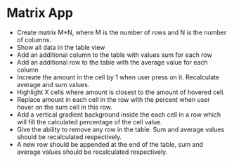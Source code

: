# Matrix App

- Create matrix M\*N, where M is the number of rows and N is the number of columns.
- Show all data in the table view
- Add an additional column to the table with values sum for each row
- Add an additional row to the table with the average value for each column
- Increate the amount in the cell by 1 when user press on it. Recalculate average and sum values.
- Highlight X cells where amount is closest to the amount of hovered cell.
- Replace amount in each cell in the row with the percent when user hover on the sum cell in this row.
- Add a vertical gradient background inside the each cell in a row which will fill the calculated percentage of the cell value.
- Give the ability to remove any row in the table. Sum and average values should be recalculated respectively.
- A new row should be appended at the end of the table, sum and average values should be recalculated respectively.
